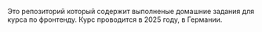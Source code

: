 Это репозиторий который содержит выполненые домашние задания для курса по фронтенду.
Курс проводится в 2025 году, в Германии.
